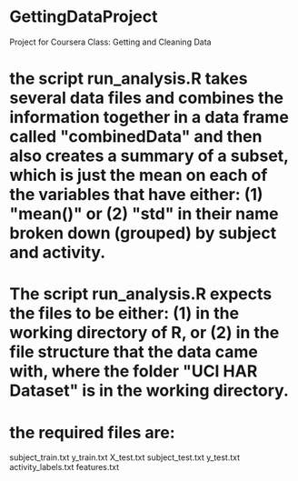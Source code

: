 # GettingDataProject
Project for Coursera Class: Getting and Cleaning Data

# the script run_analysis.R takes several data files and combines the information together in a data frame called "combinedData" and then also creates a summary of a subset, which is just the mean on each of the variables that have either: (1) "mean()" or (2) "std" in their name broken down (grouped) by subject and activity.

# The script run_analysis.R expects the files to be either: (1) in the working directory of R, or (2) in the file structure that the data came with, where the folder "UCI HAR Dataset" is in the working directory.

# the required files are:
subject_train.txt
y_train.txt
X_test.txt
subject_test.txt
y_test.txt
activity_labels.txt
features.txt